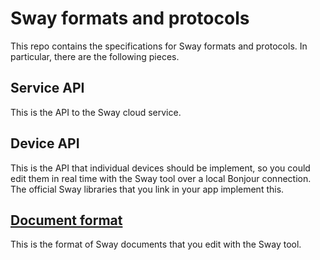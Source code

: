 # Sway formats and protocols

This repo contains the specifications for Sway formats and protocols. In particular, there are the following pieces.



## Service API

This is the API to the Sway cloud service.



## Device API

This is the API that individual devices should be implement, so you could edit them in real time with the Sway tool over a local Bonjour connection. The official Sway libraries that you link in your app implement this.



## [Document format](Document.md)

This is the format of Sway documents that you edit with the Sway tool.
